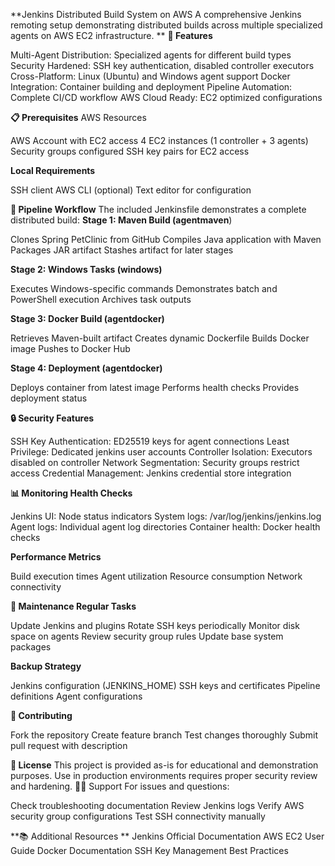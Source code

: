 **Jenkins Distributed Build System on AWS
A comprehensive Jenkins remoting setup demonstrating distributed builds across multiple specialized agents on AWS EC2 infrastructure.
**
**🚀 Features**

Multi-Agent Distribution: Specialized agents for different build types
Security Hardened: SSH key authentication, disabled controller executors
Cross-Platform: Linux (Ubuntu) and Windows agent support
Docker Integration: Container building and deployment
Pipeline Automation: Complete CI/CD workflow
AWS Cloud Ready: EC2 optimized configurations

**📋 Prerequisites**
AWS Resources

AWS Account with EC2 access
4 EC2 instances (1 controller + 3 agents)
Security groups configured
SSH key pairs for EC2 access

**Local Requirements**

SSH client
AWS CLI (optional)
Text editor for configuration

**🔧 Pipeline Workflow**
The included Jenkinsfile demonstrates a complete distributed build:
**Stage 1: Maven Build (agentmaven**)

Clones Spring PetClinic from GitHub
Compiles Java application with Maven
Packages JAR artifact
Stashes artifact for later stages

**Stage 2: Windows Tasks (windows)**

Executes Windows-specific commands
Demonstrates batch and PowerShell execution
Archives task outputs

**Stage 3: Docker Build (agentdocker)**

Retrieves Maven-built artifact
Creates dynamic Dockerfile
Builds Docker image
Pushes to Docker Hub

**Stage 4: Deployment (agentdocker)**

Deploys container from latest image
Performs health checks
Provides deployment status

**🔒 Security Features**

SSH Key Authentication: ED25519 keys for agent connections
Least Privilege: Dedicated jenkins user accounts
Controller Isolation: Executors disabled on controller
Network Segmentation: Security groups restrict access
Credential Management: Jenkins credential store integration

**📊 Monitoring
Health Checks**

Jenkins UI: Node status indicators
System logs: /var/log/jenkins/jenkins.log
Agent logs: Individual agent log directories
Container health: Docker health checks

**Performance Metrics**

Build execution times
Agent utilization
Resource consumption
Network connectivity

**🔄 Maintenance
Regular Tasks**

Update Jenkins and plugins
Rotate SSH keys periodically
Monitor disk space on agents
Review security group rules
Update base system packages

**Backup Strategy**

Jenkins configuration (JENKINS_HOME)
SSH keys and certificates
Pipeline definitions
Agent configurations

**🤝 Contributing**

Fork the repository
Create feature branch
Test changes thoroughly
Submit pull request with description

**📄 License**
This project is provided as-is for educational and demonstration purposes. Use in production environments requires proper security review and hardening.
🙋‍♂️ Support
For issues and questions:

Check troubleshooting documentation
Review Jenkins logs
Verify AWS security group configurations
Test SSH connectivity manually

**📚 Additional Resources
**
Jenkins Official Documentation
AWS EC2 User Guide
Docker Documentation
SSH Key Management Best Practices
